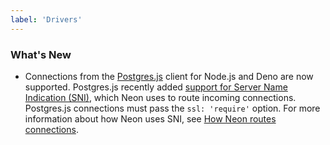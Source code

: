```yaml
---
label: 'Drivers'
---
```


### What's New

- Connections from the [Postgres.js](https://github.com/porsager/postgres) client for Node.js and Deno are now supported. Postgres.js recently added [support for Server Name Indication (SNI)](https://github.com/porsager/postgres/commit/498f2aec9fa2abe7da548865abffb148ba438946), which Neon uses to route incoming connections. Postgres.js connections must pass the `ssl: 'require'` option. For more information about how Neon uses SNI, see [How Neon routes connections](../docs/connect/connectivity-issues#how-neon-routes-connections).
